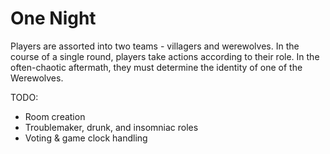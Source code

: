 # One Night

Players are assorted into two teams - villagers and werewolves. In the course of a single round, players take actions according to their role. In the often-chaotic aftermath, they must determine the identity of one of the Werewolves.

TODO:
- Room creation
- Troublemaker, drunk, and insomniac roles
- Voting & game clock handling